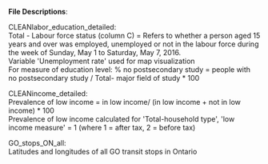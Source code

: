 **File Descriptions**:

CLEANlabor_education_detailed: <br />
Total - Labour force status (column C) = Refers to whether a person aged 15 years and over was employed, unemployed or not in the labour force during the week of Sunday, May 1 to Saturday, May 7, 2016. <br />
Variable 'Unemployment rate' used for map visualization <br />
For measure of education level: % no postsecondary study = people with no postsecondary study / Total- major field of study * 100

CLEANincome_detailed: <br />
Prevalence of low income = in low income/ (in low income + not in low income) * 100 <br />
Prevalence of low income calculated for 'Total-household type',  'low income measure' = 1 (where 1 = after tax, 2 = before tax)

GO_stops_ON_all: <br />
Latitudes and longitudes of all GO transit stops in Ontario
